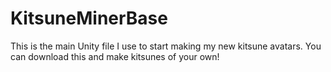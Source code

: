 # KitsuneMinerBase
This is the main Unity file I use to start making my new kitsune avatars. You can download this and make kitsunes of your own!
